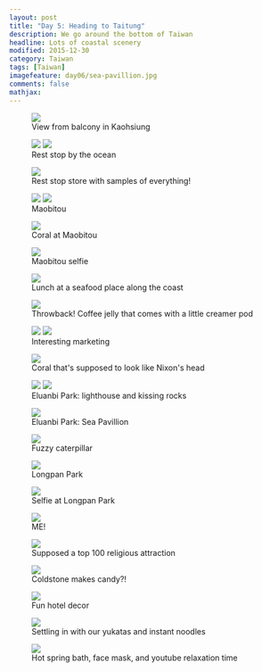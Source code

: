 ```yaml
---
layout: post
title: "Day 5: Heading to Taitung"
description: We go around the bottom of Taiwan
headline: Lots of coastal scenery
modified: 2015-12-30	
category: Taiwan
tags: [Taiwan]
imagefeature: day06/sea-pavillion.jpg
comments: false
mathjax:
---
```

<figure>
<a href='{{ site.url }}/images/day06/hotel-view.jpg'><img src='{{ site.url }}/images/day06/hotel-view.jpg'></a>
    <figcaption>View from balcony in Kaohsiung</figcaption>
</figure>

<figure>
<a href='{{ site.url }}/images/day06/rest-stop-huts.jpg'><img src='{{ site.url }}/images/day06/rest-stop-huts.jpg'></a>
<a href='{{ site.url }}/images/day06/rest-stop.jpg'><img src='{{ site.url }}/images/day06/rest-stop.jpg'></a>
    <figcaption>Rest stop by the ocean</figcaption>
</figure>

<figure>
<a href='{{ site.url }}/images/day06/samples.jpg'><img src='{{ site.url }}/images/day06/samples.jpg'></a>
    <figcaption>Rest stop store with samples of everything!</figcaption>
</figure>

<figure class="half">
<a href='{{ site.url }}/images/day06/maobitou1.jpg'><img src='{{ site.url }}/images/day06/maobitou1.jpg'></a>
<a href='{{ site.url }}/images/day06/maobitou2.jpg'><img src='{{ site.url }}/images/day06/maobitou2.jpg'></a>
    <figcaption>Maobitou</figcaption>
</figure>

<figure>
<a href='{{ site.url }}/images/day06/maobitou-coral.jpg'><img src='{{ site.url }}/images/day06/maobitou-coral.jpg'></a>
    <figcaption>Coral at Maobitou</figcaption>
</figure>

<figure>
<a href='{{ site.url }}/images/day06/maobitou-selfie.jpg'><img src='{{ site.url }}/images/day06/maobitou-selfie.jpg'></a>
    <figcaption>Maobitou selfie</figcaption>
</figure>

<figure>
<a href='{{ site.url }}/images/day06/clams-done.jpg'><img src='{{ site.url }}/images/day06/clams-done.jpg'></a>
    <figcaption>Lunch at a seafood place along the coast</figcaption>
</figure>

<figure>
<a href='{{ site.url }}/images/day06/coffee-jelly.jpg'><img src='{{ site.url }}/images/day06/coffee-jelly.jpg'></a>
    <figcaption>Throwback! Coffee jelly that comes with a little creamer pod</figcaption>
</figure>

<figure class="half">
<a href='{{ site.url }}/images/day06/ecstasy1.jpg'><img src='{{ site.url }}/images/day06/ecstasy1.jpg'></a>
<a href='{{ site.url }}/images/day06/ecstasy2.jpg'><img src='{{ site.url }}/images/day06/ecstasy2.jpg'></a>
    <figcaption>Interesting marketing</figcaption>
</figure>

<figure>
<a href='{{ site.url }}/images/day06/nixon.jpg'><img src='{{ site.url }}/images/day06/nixon.jpg'></a>
    <figcaption>Coral that's supposed to look like Nixon's head</figcaption>
</figure>

<figure class="half">
<a href='{{ site.url }}/images/day06/lighthouse.jpg'><img src='{{ site.url }}/images/day06/lighthouse.jpg'></a>
<a href='{{ site.url }}/images/day06/kissing-rocks.jpg'><img src='{{ site.url }}/images/day06/kissing-rocks.jpg'></a>
    <figcaption>Eluanbi Park: lighthouse and kissing rocks</figcaption>
</figure>

<figure>
<a href='{{ site.url }}/images/day06/sea-pavillion.jpg'><img src='{{ site.url }}/images/day06/sea-pavillion.jpg'></a>
    <figcaption>Eluanbi Park: Sea Pavillion</figcaption>
</figure>

<figure>
<a href='{{ site.url }}/images/day06/caterpillar.jpg'><img src='{{ site.url }}/images/day06/caterpillar.jpg'></a>
    <figcaption>Fuzzy caterpillar</figcaption>
</figure>

<figure>
<a href='{{ site.url }}/images/day06/longpan.jpg'><img src='{{ site.url }}/images/day06/longpan.jpg'></a>
    <figcaption>Longpan Park</figcaption>
</figure>

<figure>
<a href='{{ site.url }}/images/day06/longpan-selfie.jpg'><img src='{{ site.url }}/images/day06/longpan-selfie.jpg'></a>
    <figcaption>Selfie at Longpan Park</figcaption>
</figure>

<figure>
<a href='{{ site.url }}/images/day06/longpan-me.jpg'><img src='{{ site.url }}/images/day06/longpan-me.jpg'></a>
    <figcaption>ME!</figcaption>
</figure>

<figure>
<a href='{{ site.url }}/images/day06/religious.jpg'><img src='{{ site.url }}/images/day06/religious.jpg'></a>
    <figcaption>Supposed a top 100 religious attraction</figcaption>
</figure>

<figure>
<a href='{{ site.url }}/images/day06/coldstone-candy.jpg'><img src='{{ site.url }}/images/day06/coldstone-candy.jpg'></a>
    <figcaption>Coldstone makes candy?!</figcaption>
</figure>

<figure>
<a href='{{ site.url }}/images/day06/hotel-decor.jpg'><img src='{{ site.url }}/images/day06/hotel-decor.jpg'></a>
    <figcaption>Fun hotel decor</figcaption>
</figure>

<figure>
<a href='{{ site.url }}/images/day06/instant-noodles.jpg'><img src='{{ site.url }}/images/day06/instant-noodles.jpg'></a>
    <figcaption>Settling in with our yukatas and instant noodles</figcaption>
</figure>

<figure>
<a href='{{ site.url }}/images/day06/bath.jpg'><img src='{{ site.url }}/images/day06/bath.jpg'></a>
    <figcaption>Hot spring bath, face mask, and youtube relaxation time</figcaption>
</figure>


